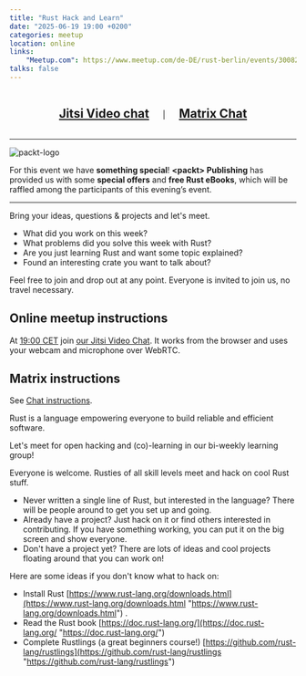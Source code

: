 ```yaml
---
title: "Rust Hack and Learn"
date: "2025-06-19 19:00 +0200"
categories: meetup
location: online
links:
    "Meetup.com": https://www.meetup.com/de-DE/rust-berlin/events/300820303/
talks: false
---
```


<center>
    <h2 style="display: inline-block; padding: 0 20px;"><a href="https://meet.jit.si/RustHackAndLearnBerlin">Jitsi Video chat</a></h2>
    |
    <h2 style="display: inline-block; padding: 0 20px;"><a href="https://matrix.to/#/!xycQxSjSAvEezkyztA:chat.berline.rs">Matrix Chat</a></h2>
</center>

---

![packt-logo](https://www.packtpub.com/rebuild/build/assets/packt-Dz-8EKdV.svg)

For this event we have **something special**! **&lt;packt&gt; Publishing** has provided us with some **special offers** and **free Rust eBooks**, which will be raffled among the participants of this evening’s event.

---
Bring your ideas, questions & projects and let's meet.

* What did you work on this week?
* What problems did you solve this week with Rust?
* Are you just learning Rust and want some topic explained?
* Found an interesting crate you want to talk about?

Feel free to join and drop out at any point.
Everyone is invited to join us, no travel necessary.

## Online meetup instructions

At [19:00 CET](https://time.is/1900_19_Jun_2025_in_Berlin/UTC/Baltimore/London/Los_Angeles/New_York/Lagos/Sydney/Kuala_Lumpur/Kolkata?Rust__Hack%27n%27Learn) join [our Jitsi Video Chat](https://meet.jit.si/RustHackAndLearnBerlin).
It works from the browser and uses your webcam and microphone over WebRTC.

## Matrix instructions

See [Chat instructions](/chat/).

Rust is a language empowering everyone to build reliable and efficient software.

Let's meet for open hacking and (co)-learning in our bi-weekly learning group!

Everyone is welcome. Rusties of all skill levels meet and hack on cool Rust stuff.

- Never written a single line of Rust, but interested in the language? There will be people around to get you set up and going.
- Already have a project? Just hack on it or find others interested in contributing. If you have something working, you can put it on the big screen and show everyone.
- Don't have a project yet? There are lots of ideas and cool projects floating around that you can work on!

Here are some ideas if you don't know what to hack on:

- Install Rust [https://www.rust-lang.org/downloads.html](https://www.rust-lang.org/downloads.html "https://www.rust-lang.org/downloads.html") .
- Read the Rust book [https://doc.rust-lang.org/](https://doc.rust-lang.org/ "https://doc.rust-lang.org/")
- Complete Rustlings (a great beginners course!) [https://github.com/rust-lang/rustlings](https://github.com/rust-lang/rustlings "https://github.com/rust-lang/rustlings")
